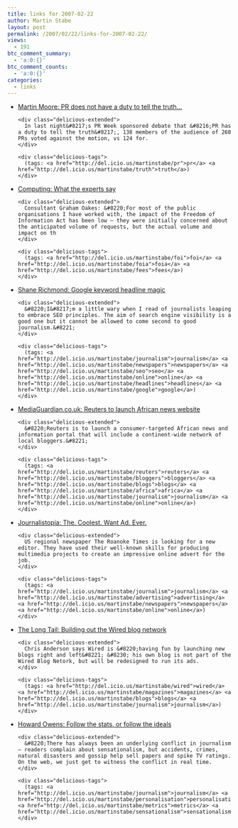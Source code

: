 ```yaml
---
title: links for 2007-02-22
author: Martin Stabe
layout: post
permalink: /2007/02/22/links-for-2007-02-22/
views:
  - 191
btc_comment_summary:
  - 'a:0:{}'
btc_comment_counts:
  - 'a:0:{}'
categories:
  - links
---
```

<ul class="delicious">
  <li>
    <div class="delicious-link">
      <a href="http://mediastandardstrust.blogspot.com/2007/02/pr-does-not-have-duty-to-tell-truth.html">Martin Moore: PR does not have a duty to tell the truth&#8230;</a>
    </div>
    
    <div class="delicious-extended">
      In last night&#8217;s PR Week sponsored debate that &#8216;PR has a duty to tell the truth&#8217;, 138 members of the audience of 260 PRs voted against the motion, vs 124 for.
    </div>
    
    <div class="delicious-tags">
      (tags: <a href="http://del.icio.us/martinstabe/pr">pr</a> <a href="http://del.icio.us/martinstabe/truth">truth</a>)
    </div>
  </li>
  
  <li>
    <div class="delicious-link">
      <a href="http://www.computing.co.uk/computing/analysis/2183872/experts-say">Computing: What the experts say</a>
    </div>
    
    <div class="delicious-extended">
      Consultant Graham Oakes: &#8220;For most of the public organisations I have worked with, the impact of the Freedom of Information Act has been low – they were initially concerned about the anticipated volume of requests, but the actual volume and impact on th
    </div>
    
    <div class="delicious-tags">
      (tags: <a href="http://del.icio.us/martinstabe/foi">foi</a> <a href="http://del.icio.us/martinstabe/foia">foia</a> <a href="http://del.icio.us/martinstabe/fees">fees</a>)
    </div>
  </li>
  
  <li>
    <div class="delicious-link">
      <a href="http://blogs.telegraph.co.uk/technology/shanerichmond/feb07/googlekeyword.htm">Shane Richmond: Google keyword headline magic</a>
    </div>
    
    <div class="delicious-extended">
      &#8220;I&#8217;m a little wary when I read of journalists leaping to embrace SEO principles. The aim of search engine visibility is a good one but it cannot be allowed to come second to good journalism.&#8221;
    </div>
    
    <div class="delicious-tags">
      (tags: <a href="http://del.icio.us/martinstabe/journalism">journalism</a> <a href="http://del.icio.us/martinstabe/newspapers">newspapers</a> <a href="http://del.icio.us/martinstabe/seo">seo</a> <a href="http://del.icio.us/martinstabe/online">online</a> <a href="http://del.icio.us/martinstabe/headlines">headlines</a> <a href="http://del.icio.us/martinstabe/google">google</a>)
    </div>
  </li>
  
  <li>
    <div class="delicious-link">
      <a href="http://media.guardian.co.uk/newmedia/story/0,,2018210,00.html?gusrc=rss&#038;feed=4">MediaGuardian.co.uk: Reuters to launch African news website</a>
    </div>
    
    <div class="delicious-extended">
      &#8220;Reuters is to launch a consumer-targeted African news and information portal that will include a continent-wide network of local bloggers.&#8221;
    </div>
    
    <div class="delicious-tags">
      (tags: <a href="http://del.icio.us/martinstabe/reuters">reuters</a> <a href="http://del.icio.us/martinstabe/bloggers">bloggers</a> <a href="http://del.icio.us/martinstabe/blogs">blogs</a> <a href="http://del.icio.us/martinstabe/africa">africa</a> <a href="http://del.icio.us/martinstabe/journalism">journalism</a> <a href="http://del.icio.us/martinstabe/online">online</a>)
    </div>
  </li>
  
  <li>
    <div class="delicious-link">
      <a href="http://journalistopia.com/2007/02/21/the-coolest-want-ad-ever/">Journalistopia: The. Coolest. Want Ad. Ever.</a>
    </div>
    
    <div class="delicious-extended">
      US regional newspaper The Roanoke Times is looking for a new editor. They have used their well-known skills for producing multimedia projects to create an impressive online advert for the job.
    </div>
    
    <div class="delicious-tags">
      (tags: <a href="http://del.icio.us/martinstabe/journalism">journalism</a> <a href="http://del.icio.us/martinstabe/advertising">advertising</a> <a href="http://del.icio.us/martinstabe/newspapers">newspapers</a> <a href="http://del.icio.us/martinstabe/online">online</a>)
    </div>
  </li>
  
  <li>
    <div class="delicious-link">
      <a href="http://www.longtail.com/the_long_tail/2007/02/building_out_th.html">The Long Tail: Building out the Wired blog network</a>
    </div>
    
    <div class="delicious-extended">
      Chris Anderson says Wired is &#8220;having fun by launching new blogs right and left&#8221; &#8230; his own blog is not part of the Wired Blog Netork, but will be redesigned to run its ads.
    </div>
    
    <div class="delicious-tags">
      (tags: <a href="http://del.icio.us/martinstabe/wired">wired</a> <a href="http://del.icio.us/martinstabe/magazines">magazines</a> <a href="http://del.icio.us/martinstabe/blogs">blogs</a> <a href="http://del.icio.us/martinstabe/journalism">journalism</a>)
    </div>
  </li>
  
  <li>
    <div class="delicious-link">
      <a href="http://www.howardowens.com/2007/follow-the-stats-or-follow-the-ideals/">Howard Owens: Follow the stats, or follow the ideals</a>
    </div>
    
    <div class="delicious-extended">
      &#8220;There has always been an underlying conflict in journalism — readers complain about sensationalism, but accidents, crimes, natural disasters and gossip help sell papers and spike TV ratings. On the web, we just get to witness the conflict in real time.
    </div>
    
    <div class="delicious-tags">
      (tags: <a href="http://del.icio.us/martinstabe/journalism">journalism</a> <a href="http://del.icio.us/martinstabe/personalisation">personalisation</a> <a href="http://del.icio.us/martinstabe/metrics">metrics</a> <a href="http://del.icio.us/martinstabe/sensationalism">sensationalism</a>)
    </div>
  </li>
</ul>